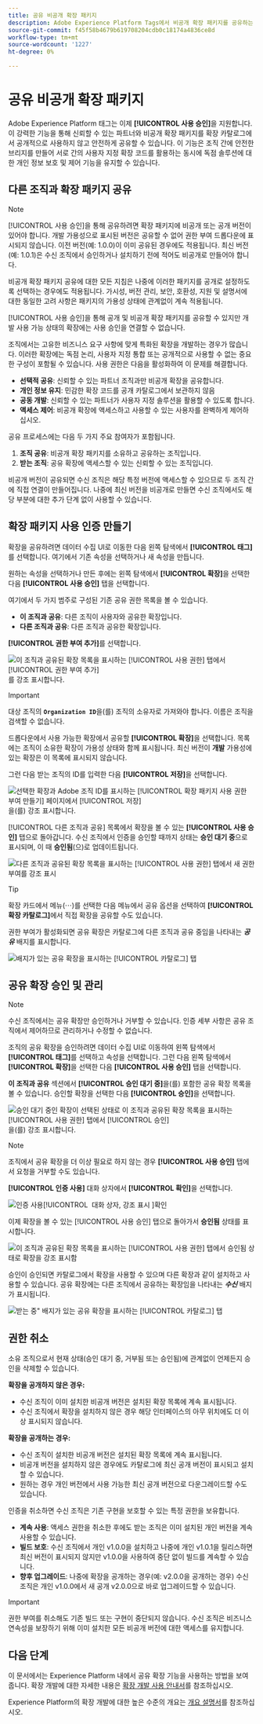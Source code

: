 ```yaml
---
title: 공유 비공개 확장 패키지
description: Adobe Experience Platform Tags에서 비공개 확장 패키지를 공유하는 방법을 알아봅니다.
source-git-commit: f45f58b4679b619708204cdb0c18174a4836ce8d
workflow-type: tm+mt
source-wordcount: '1227'
ht-degree: 0%

---
```


# 공유 비공개 확장 패키지

Adobe Experience Platform 태그는 이제 **[!UICONTROL 사용 승인]**&#x200B;을 지원합니다. 이 강력한 기능을 통해 신뢰할 수 있는 파트너와 비공개 확장 패키지를 확장 카탈로그에서 공개적으로 사용하지 않고 안전하게 공유할 수 있습니다. 이 기능은 조직 간에 안전한 브리지를 만들어 서로 간의 사용자 지정 확장 코드를 활용하는 동시에 독점 솔루션에 대한 개인 정보 보호 및 제어 기능을 유지할 수 있습니다.

## 다른 조직과 확장 패키지 공유

>[!NOTE]
>
>[!UICONTROL 사용 승인]을 통해 공유하려면 확장 패키지에 비공개 또는 공개 버전이 있어야 합니다. 개발 가용성으로 표시된 버전은 공유할 수 없어 권한 부여 드롭다운에 표시되지 않습니다. 이전 버전(예: 1.0.0)이 이미 공유된 경우에도 적용됩니다. 최신 버전(예: 1.0.1)은 수신 조직에서 승인하거나 설치하기 전에 적어도 비공개로 만들어야 합니다.
>
>비공개 확장 패키지 공유에 대한 모든 지침은 나중에 이러한 패키지를 공개로 설정하도록 선택하는 경우에도 적용됩니다. 가시성, 버전 관리, 보안, 호환성, 지원 및 설명서에 대한 동일한 고려 사항은 패키지의 가용성 상태에 관계없이 계속 적용됩니다.

[!UICONTROL 사용 승인]을 통해 공개 및 비공개 확장 패키지를 공유할 수 있지만 개발 사용 가능 상태의 확장에는 사용 승인을 연결할 수 없습니다.

조직에서는 고유한 비즈니스 요구 사항에 맞게 특화된 확장을 개발하는 경우가 많습니다. 이러한 확장에는 독점 논리, 사용자 지정 통합 또는 공개적으로 사용할 수 없는 중요한 구성이 포함될 수 있습니다. 사용 권한은 다음을 활성화하여 이 문제를 해결합니다.

- **선택적 공유**: 신뢰할 수 있는 파트너 조직과만 비공개 확장을 공유합니다.
- **개인 정보 유지**: 민감한 확장 코드를 공개 카탈로그에서 보관하지 않음
- **공동 개발**: 신뢰할 수 있는 파트너가 사용자 지정 솔루션을 활용할 수 있도록 합니다.
- **액세스 제어**: 비공개 확장에 액세스하고 사용할 수 있는 사용자를 완벽하게 제어하십시오.

공유 프로세스에는 다음 두 가지 주요 참여자가 포함됩니다.

1. **조직 공유**: 비공개 확장 패키지를 소유하고 공유하는 조직입니다.
2. **받는 조직**: 공유 확장에 액세스할 수 있는 신뢰할 수 있는 조직입니다.

비공개 버전이 공유되면 수신 조직은 해당 특정 버전에 액세스할 수 있으므로 두 조직 간에 직접 연결이 만들어집니다. 나중에 최신 버전을 비공개로 만들면 수신 조직에서도 해당 부분에 대한 추가 단계 없이 사용할 수 있습니다.

## 확장 패키지 사용 인증 만들기

확장을 공유하려면 데이터 수집 UI로 이동한 다음 왼쪽 탐색에서 **[!UICONTROL 태그]**&#x200B;를 선택합니다. 여기에서 기존 속성을 선택하거나 새 속성을 만듭니다.

원하는 속성을 선택하거나 만든 후에는 왼쪽 탐색에서 **[!UICONTROL 확장]**&#x200B;을 선택한 다음 **[!UICONTROL 사용 승인]** 탭을 선택합니다.

여기에서 두 가지 범주로 구성된 기존 공유 권한 목록을 볼 수 있습니다.

- **이 조직과 공유**: 다른 조직이 사용자와 공유한 확장입니다.
- **다른 조직과 공유**: 다른 조직과 공유한 확장입니다.

**[!UICONTROL 권한 부여 추가]**&#x200B;를 선택합니다.

![이 조직과 공유된 확장 목록을 표시하는 [!UICONTROL 사용 권한] 탭에서 [!UICONTROL 권한 부여 추가]](../images/shared-extensions/add-authorization.png)를 강조 표시합니다.

>[!IMPORTANT]
>
>대상 조직의 **`Organization ID`**&#x200B;을(를) 조직의 소유자로 가져와야 합니다. 이름은 조직을 검색할 수 없습니다.

드롭다운에서 사용 가능한 확장에서 공유할 **[!UICONTROL 확장]**&#x200B;을 선택합니다. 목록에는 조직이 소유한 확장이 가용성 상태와 함께 표시됩니다. 최신 버전이 **개발** 가용성에 있는 확장은 이 목록에 표시되지 않습니다.

그런 다음 받는 조직의 ID를 입력한 다음 **[!UICONTROL 저장]**&#x200B;을 선택합니다.

![선택한 확장과 Adobe 조직 ID를 표시하는 [!UICONTROL 확장 패키지 사용 권한 부여 만들기] 페이지에서 [!UICONTROL 저장]](../images/shared-extensions/save-authorization.png)을(를) 강조 표시합니다.

[!UICONTROL 다른 조직과 공유] 목록에서 확장을 볼 수 있는 **[!UICONTROL 사용 승인]** 탭으로 돌아갑니다. 수신 조직에서 인증을 승인할 때까지 상태는 **승인 대기 중**&#x200B;으로 표시되며, 이 때 **승인됨**(으)로 업데이트됩니다.

![다른 조직과 공유된 확장 목록을 표시하는 [!UICONTROL 사용 권한] 탭에서 새 권한 부여를 강조 표시](../images/shared-extensions/new-authorization.png)

>[!TIP]
>
>확장 카드에서 메뉴(⋯)를 선택한 다음 메뉴에서 공유 옵션을 선택하여 **[!UICONTROL 확장 카탈로그]**&#x200B;에서 직접 확장을 공유할 수도 있습니다.

권한 부여가 활성화되면 공유 확장은 카탈로그에 다른 조직과 공유 중임을 나타내는 ***공유*** 배지를 표시합니다.

![배지가 있는 공유 확장을 표시하는 [!UICONTROL 카탈로그] 탭](../images/shared-extensions/sharing-badge.png)

## 공유 확장 승인 및 관리

>[!NOTE]
>
>수신 조직에서는 공유 확장만 승인하거나 거부할 수 있습니다. 인증 세부 사항은 공유 조직에서 제어하므로 관리하거나 수정할 수 없습니다.

조직의 공유 확장을 승인하려면 데이터 수집 UI로 이동하여 왼쪽 탐색에서 **[!UICONTROL 태그]**&#x200B;를 선택하고 속성을 선택합니다. 그런 다음 왼쪽 탐색에서 **[!UICONTROL 확장]**&#x200B;을 선택한 다음 **[!UICONTROL 사용 승인]** 탭을 선택합니다.

**이 조직과 공유** 섹션에서 **[!UICONTROL 승인 대기 중]**&#x200B;을(를) 포함한 공유 확장 목록을 볼 수 있습니다. 승인할 확장을 선택한 다음 **[!UICONTROL 승인]**&#x200B;을 선택합니다.

![승인 대기 중인 확장이 선택된 상태로 이 조직과 공유된 확장 목록을 표시하는 [!UICONTROL 사용 권한] 탭에서 [!UICONTROL 승인]](../images/shared-extensions/approve-authorization.png)을(를) 강조 표시합니다.

>[!NOTE]
>
>조직에서 공유 확장을 더 이상 필요로 하지 않는 경우 **[!UICONTROL 사용 승인]** 탭에서 요청을 거부할 수도 있습니다.

**[!UICONTROL 인증 사용]** 대화 상자에서 **[!UICONTROL 확인]**&#x200B;을 선택합니다.

![인증 사용[!UICONTROL &#x200B; 대화 상자, 강조 표시 &#x200B;]확인](../images/shared-extensions/confirmation.png)

이제 확장을 볼 수 있는 [!UICONTROL 사용 승인] 탭으로 돌아가서 **승인됨** 상태를 표시합니다.

![이 조직과 공유된 확장 목록을 표시하는 [!UICONTROL 사용 권한] 탭에서 승인됨 상태로 확장을 강조 표시함](../images/shared-extensions/approved-authorization.png)

승인이 승인되면 카탈로그에서 확장을 사용할 수 있으며 다른 확장과 같이 설치하고 사용할 수 있습니다. 공유 확장에는 다른 조직에서 공유하는 확장임을 나타내는 ***수신*** 배지가 표시됩니다.

![받는 중&quot; 배지가 있는 공유 확장을 표시하는 [!UICONTROL 카탈로그] 탭](../images/shared-extensions/receiving-badge.png)

## 권한 취소

소유 조직으로서 현재 상태(승인 대기 중, 거부됨 또는 승인됨)에 관계없이 언제든지 승인을 삭제할 수 있습니다.

**확장을 공개하지 않은 경우:**
- 수신 조직이 이미 설치한 비공개 버전은 설치된 확장 목록에 계속 표시됩니다.
- 수신 조직에서 확장을 설치하지 않은 경우 해당 인터페이스의 아무 위치에도 더 이상 표시되지 않습니다.

**확장을 공개하는 경우:**
- 수신 조직이 설치한 비공개 버전은 설치된 확장 목록에 계속 표시됩니다.
- 비공개 버전을 설치하지 않은 경우에도 카탈로그에 최신 공개 버전이 표시되고 설치할 수 있습니다.
- 원하는 경우 개인 버전에서 사용 가능한 최신 공개 버전으로 다운그레이드할 수도 있습니다.

인증을 취소하면 수신 조직은 기존 구현을 보호할 수 있는 특정 권한을 보유합니다.

- **계속 사용**: 액세스 권한을 취소한 후에도 받는 조직은 이미 설치된 개인 버전을 계속 사용할 수 있습니다.
- **빌드 보호**: 수신 조직에서 개인 v1.0.0을 설치하고 나중에 개인 v1.0.1을 릴리스하면 최신 버전이 표시되지 않지만 v1.0.0을 사용하여 중단 없이 빌드를 계속할 수 있습니다.
- **향후 업그레이드**: 나중에 확장을 공개하는 경우(예: v2.0.0을 공개하는 경우) 수신 조직은 개인 v1.0.0에서 새 공개 v2.0.0으로 바로 업그레이드할 수 있습니다.

>[!IMPORTANT]
>
>권한 부여를 취소해도 기존 빌드 또는 구현이 중단되지 않습니다. 수신 조직은 비즈니스 연속성을 보장하기 위해 이미 설치한 모든 비공개 버전에 대한 액세스를 유지합니다.

## 다음 단계

이 문서에서는 Experience Platform 내에서 공유 확장 기능을 사용하는 방법을 보여 줍니다. 확장 개발에 대한 자세한 내용은 [확장 개발 사용 안내서](./getting-started.md)를 참조하십시오.

Experience Platform의 확장 개발에 대한 높은 수준의 개요는 [개요 설명서](./overview.md)를 참조하십시오.
